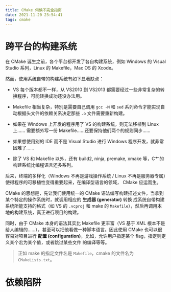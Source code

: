 ```yaml
---
title: CMake 伺候不完全指南
date: 2021-11-20 23:54:41
tags: cmake
---
```


# 跨平台的构建系统

在 CMake 诞生之前，各个平台都开发了各自构建系统，例如 Windows 的 Visual Studio 系列，Linux 的 Makefile，Mac OS 的 Xcode。

然而，使用系统自带的构建系统有如下显著缺点：

- VS 每个版本都不一样，从 VS2010 到 VS2013 都需要经过一些非常复杂的转换程序，可能转换成功还没办法用。

- Makefile 相当复杂，特别是需要自己调用 `gcc -M` 和 `sed` 系列命令才能实现自动根据头文件的依赖关系决定那些 `.o` 文件需要重新构建。

- 如果在 Windows 上开发的程序用了 VS 的构建系统，则无法移植到 Linux 上…… 需要额外写一份 Makefile……还要保持他们两个的规则同步……

- 如果想使用别的 IDE 而不是 Visual Studio 进行 Windows 程序开发，就非常困难了……

- 除了 VS 和 Makefile 以外，还有 build2, ninja, premake, xmake 等，C艹的构建系统比编程语言还多系列。

后来，终端的多样化（Windows 不再是游戏操作系统 / Linux 不再是服务器专属）使得程序的可移植性变得重要起来，在编译型语言的领域，
CMake 应运而生。

CMake 的思想是，先让我们使用统一的 CMake 语法编写构建描述文件，当拿到某个特定的操作系统时，就调用相应的 **生成器 (generator)** 转换
成系统自带构建系统所能支持的格式（如 VS 的 `.vcproj` 和 make 的 `Makefile`），然后再调用本地的构建系统，真正进行项目的构建。

同时，由于 CMake 本身的语法其实比 Makefile 更丰富（VS 基于 XML 根本不是给人编辑的……），甚至可以把他看做一种脚本语言。因此使用
CMake 也可以很容易对项目进行 **配置 (configuration)**，比如，允许用户指定某个 flag，指定则定义某个宏为某个值，或者跳过某些文件
的编译等等。

> 正如 make 的指定文件名是 `Makefile`，cmake 的文件名为 `CMakeLists.txt`。

# 依赖陷阱



